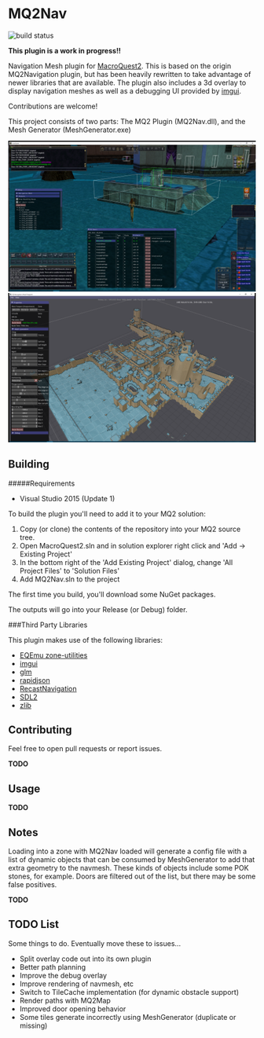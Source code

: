 MQ2Nav
======

![build status](https://ci.appveyor.com/api/projects/status/github/brainiac/MQ2Nav?svg=true)

**This plugin is a work in progress!!**

Navigation Mesh plugin for [MacroQuest2](http://www.macroquest2.com). This is based on the origin MQ2Navigation plugin, but has been heavily rewritten to take advantage of newer libraries that are available. The plugin also includes a 3d overlay to display navigation meshes as well as a debugging UI provided by [imgui](https://github.com/ocornut/imgui/). 

Contributions are welcome!

This project consists of two parts: The MQ2 Plugin (MQ2Nav.dll), and the Mesh Generator (MeshGenerator.exe)

![screenshot of some MQ2Nav features](/images/mq2nav1.png?raw=true)
![screenshot of navmesh in MeshGenerator.exe](/images/meshgen1.png?raw=true)


Building
--------

#####Requirements

* Visual Studio 2015 (Update 1)

To build the plugin you'll need to add it to your MQ2 solution:

1. Copy (or clone) the contents of the repository into your MQ2 source tree.
2. Open MacroQuest2.sln and in solution explorer right click and 'Add -> Existing Project'
3. In the bottom right of the 'Add Existing Project' dialog, change 'All Project Files' to 'Solution Files'
4. Add MQ2Nav.sln to the project

The first time you build, you'll download some NuGet packages.

The outputs will go into your Release (or Debug) folder.

###Third Party Libraries

This plugin makes use of the following libraries:

* [EQEmu zone-utilities](https://github.com/EQEmu/zone-utilities)
* [imgui](https://github.com/ocornut/imgui)
* [glm](http://glm.g-truc.net)
* [rapidjson](http://rapidjson.org)
* [RecastNavigation](https://github.com/recastnavigation/recastnavigation)
* [SDL2](http://libsdl.org/)
* [zlib](http://zlib.net/)


Contributing
------------

Feel free to open pull requests or report issues.

**TODO**

Usage
-----

**TODO**

Notes
-----

Loading into a zone with MQ2Nav loaded will generate a config file with a list of dynamic objects that can be consumed by MeshGenerator to add that extra geometry to the navmesh. These kinds of objects include some POK stones, for example. Doors are filtered out of the list, but there may be some false positives.

**TODO**

TODO List
---------

Some things to do. Eventually move these to issues...

- Split overlay code out into its own plugin
- Better path planning
- Improve the debug overlay
- Improve rendering of navmesh, etc
- Switch to TileCache implementation (for dynamic obstacle support)
- Render paths with MQ2Map
- Improved door opening behavior
- Some tiles generate incorrectly using MeshGenerator (duplicate or missing)
